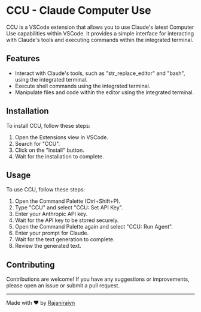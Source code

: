 # CCU - Claude Computer Use

CCU is a VSCode extension that allows you to use Claude's latest Computer Use capabilities within VSCode. It provides a simple interface for interacting with Claude's tools and executing commands within the integrated terminal.

## Features

- Interact with Claude's tools, such as "str_replace_editor" and "bash", using the integrated terminal.
- Execute shell commands using the integrated terminal.
- Manipulate files and code within the editor using the integrated terminal.

## Installation

To install CCU, follow these steps:

1. Open the Extensions view in VSCode.
2. Search for "CCU".
3. Click on the "Install" button.
4. Wait for the installation to complete.

## Usage

To use CCU, follow these steps:

1. Open the Command Palette (Ctrl+Shift+P).
2. Type "CCU" and select "CCU: Set API Key".
3. Enter your Anthropic API key.
4. Wait for the API key to be stored securely.
5. Open the Command Palette again and select "CCU: Run Agent".
6. Enter your prompt for Claude.
7. Wait for the text generation to complete.
8. Review the generated text.

## Contributing

Contributions are welcome! If you have any suggestions or improvements, please open an issue or submit a pull request.

---

Made with ❤️ by [Rajaniraiyn](https://github.com/rajaniraiyn)
